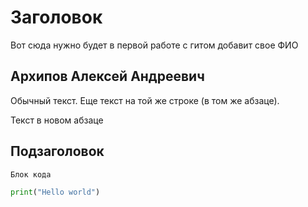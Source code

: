 # Заголовок

Вот сюда нужно будет в первой работе с гитом добавит свое ФИО

## Архипов Алексей Андреевич

Обычный текст.
Еще текст на той же строке (в том же абзаце).

Текст в новом абзаце

## Подзаголовок

```
Блок кода
```

```python
print("Hello world")
```
